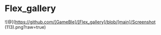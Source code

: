 # Flex_gallery

![@](https://github.com/[GameBle]/[Flex_gallery]/blob/[main]/Screenshot (113).png?raw=true)
